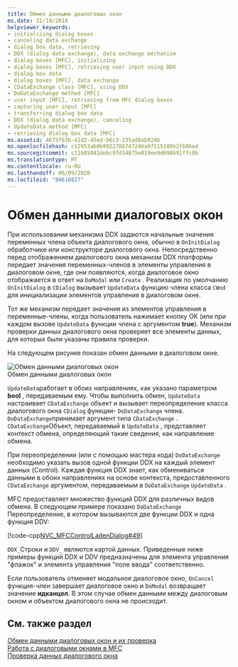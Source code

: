 ```yaml
---
title: Обмен данными диалоговых окон
ms.date: 11/19/2018
helpviewer_keywords:
- initializing dialog boxes
- canceling data exchange
- dialog box data, retrieving
- DDX (dialog data exchange), data exchange mechanism
- dialog boxes [MFC], initializing
- dialog boxes [MFC], retrieving user input using DDX
- dialog box data
- dialog boxes [MFC], data exchange
- CDataExchange class [MFC], using DDX
- DoDataExchange method [MFC]
- user input [MFC], retrieving from MFC dialog boxes
- capturing user input [MFC]
- transferring dialog box data
- DDX (dialog data exchange), canceling
- UpdateData method [MFC]
- retrieving dialog box data [MFC]
ms.assetid: 4675f63b-41d2-45ed-b6c3-235ad8ab924b
ms.openlocfilehash: c12953ab0b9922788747246a97115188b2f686ed
ms.sourcegitcommit: c21b05042debc97d14875e019ee9d698691ffc0b
ms.translationtype: MT
ms.contentlocale: ru-RU
ms.lasthandoff: 06/09/2020
ms.locfileid: "84616827"
---
```

# <a name="dialog-data-exchange"></a>Обмен данными диалоговых окон

При использовании механизма DDX задаются начальные значения переменных члена объекта диалогового окна, обычно в `OnInitDialog` обработчике или конструкторе диалогового окна. Непосредственно перед отображением диалогового окна механизм DDX платформы передает значения переменных-членов в элементы управления в диалоговом окне, где они появляются, когда диалоговое окно отображается в ответ на `DoModal` или `Create` . Реализация по умолчанию `OnInitDialog` в `CDialog` вызывает `UpdateData` функцию члена класса `CWnd` для инициализации элементов управления в диалоговом окне.

Тот же механизм передает значения из элементов управления в переменные-члены, когда пользователь нажимает кнопку ОК (или при каждом вызове `UpdateData` функции члена с аргументом **true**). Механизм проверки данных диалогового окна проверяет все элементы данных, для которых были указаны правила проверки.

На следующем рисунке показан обмен данными в диалоговом окне.

![Обмен данными диалоговых окон](../mfc/media/vc379d1.gif "Обмен данными диалоговых окон") <br/>
Обмен данными диалоговых окон

`UpdateData`работает в обоих направлениях, как указано параметром **bool** , передаваемым ему. Чтобы выполнить обмен, `UpdateData` настраивает `CDataExchange` объект и вызывает переопределение класса диалогового окна `CDialog` функции- `DoDataExchange` члена. `DoDataExchange`принимает аргумент типа `CDataExchange` . `CDataExchange`Объект, передаваемый в `UpdateData` , представляет контекст обмена, определяющий такие сведения, как направление обмена.

При переопределении (или с помощью мастера кода) `DoDataExchange` необходимо указать вызов одной функции DDX на каждый элемент данных (Control). Каждая функция DDX знает, как обмениваться данными в обоих направлениях на основе контекста, предоставленного `CDataExchange` аргументом, передаваемым в `DoDataExchange` `UpdateData` .

MFC предоставляет множество функций DDX для различных видов обмена. В следующем примере показано `DoDataExchange` Переопределение, в котором вызываются две функции DDX и одна функция DDV:

[!code-cpp[NVC_MFCControlLadenDialog#49](codesnippet/cpp/dialog-data-exchange_1.cpp)]

`DDX_`Строки и `DDV_` являются картой данных. Приведенные ниже примеры функций DDX и DDV предназначены для элемента управления "флажок" и элемента управления "поле ввода" соответственно.

Если пользователь отменяет модальное диалоговое окно, `OnCancel` функция-член завершает диалоговое окно и `DoModal` возвращает значение **идканцел**. В этом случае обмен данными между диалоговым окном и объектом диалогового окна не происходит.

## <a name="see-also"></a>См. также раздел

[Обмен данными диалоговых окон и их проверка](dialog-data-exchange-and-validation.md)<br/>
[Работа с диалоговыми окнами в MFC](life-cycle-of-a-dialog-box.md)<br/>
[Проверка данных диалогового окна](dialog-data-validation.md)

